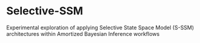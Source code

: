 # Selective-SSM
Experimental exploration of applying Selective State Space Model (S-SSM) architectures within Amortized Bayesian Inference workflows
